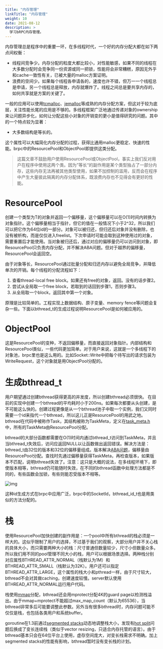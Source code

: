 ```yaml
---
title: "内存管理"
linkTitle: "内存管理"
weight: 10
date: 2021-08-12
description: >
  学习bRPC内存管理。
---
```

内存管理总是程序中的重要一环，在多线程时代，一个好的内存分配大都在如下两点间权衡：

- 线程间竞争少。内存分配的粒度大都比较小，对性能敏感，如果不同的线程在大多数分配时会竞争同一份资源或同一把锁，性能将会非常糟糕，原因无外乎和cache一致性有关，已被大量的malloc方案证明。
- 浪费的空间少。如果每个线程各申请各的，速度也许不错，但万一一个线程总是申请，另一个线程总是释放，内存就爆炸了。线程之间总是要共享内存的，如何共享就是方案的关键了。

一般的应用可以使用[tcmalloc](http://goog-perftools.sourceforge.net/doc/tcmalloc.html)、[jemalloc](https://github.com/jemalloc/jemalloc)等成熟的内存分配方案，但这对于较为底层，关注性能长尾的应用是不够的。多线程框架广泛地通过传递对象的ownership来让问题异步化，如何让分配这些小对象的开销变的更小是值得研究的问题。其中的一个特点较为显著：

- 大多数结构是等长的。

这个属性可以大幅简化内存分配的过程，获得比通用malloc更稳定、快速的性能。brpc中的ResourcePool<T>和ObjectPool<T>即提供这类分配。

> 这篇文章不鼓励用户使用ResourcePool<T>或ObjectPool<T>，事实上我们反对用户在程序中使用这两个类。因为”等长“的副作用是某个类型独占了一部分内存，这些内存无法再被其他类型使用，如果不加控制的滥用，反而会在程序中产生大量彼此隔离的内存分配体系，既浪费内存也不见得会有更好的性能。

# ResourcePool<T>

创建一个类型为T的对象并返回一个偏移量，这个偏移量可以在O(1)时间内转换为对象指针。这个偏移量相当于指针，但它的值在一般情况下小于2^32，所以我们可以把它作为64位id的一部分。对象可以被归还，但归还后对象并没有删除，也没有被析构，而是仅仅进入freelist。下次申请时可能会取到这种使用过的对象，需要重置后才能使用。当对象被归还后，通过对应的偏移量仍可以访问到对象，即ResourcePool只负责内存分配，并不解决ABA问题。但对于越界的偏移量，ResourcePool会返回空。

由于对象等长，ResourcePool通过批量分配和归还内存以避免全局竞争，并降低单次的开销。每个线程的分配流程如下：

1. 查看thread-local free block。如果还有free的对象，返回。没有的话步骤2。
2. 尝试从全局取一个free block，若取到的话回到步骤1，否则步骤3。
3. 从全局取一个block，返回其中第一个对象。

原理是比较简单的。工程实现上数据结构、原子变量、memory fence等问题会复杂一些。下面以bthread_t的生成过程说明ResourcePool是如何被应用的。

# ObjectPool<T>

这是ResourcePool<T>的变种，不返回偏移量，而直接返回对象指针。内部结构和ResourcePool类似，一些代码更加简单。对于用户来说，这就是一个多线程下的对象池，brpc里也是这么用的。比如Socket::Write中把每个待写出的请求包装为WriteRequest，这个对象就是用ObjectPool<WriteRequest>分配的。

# 生成bthread_t

用户期望通过创建bthread获得更高的并发度，所以创建bthread必须很快。 在目前的实现中创建一个bthread的平均耗时小于200ns。如果每次都要从头创建，是不可能这么快的。创建过程更像是从一个bthread池子中取一个实例，我们又同时需要一个id来指代一个bthread，所以这儿正是ResourcePool的用武之地。bthread在代码中被称作Task，其结构被称为TaskMeta，定义在[task_meta.h](https://github.com/brpc/brpc/blob/master/src/bthread/task_meta.h)中，所有的TaskMeta由ResourcePool<TaskMeta>分配。

bthread的大部分函数都需要在O(1)时间内通过bthread_t访问到TaskMeta，并且当bthread_t失效后，访问应返回NULL以让函数做出返回错误。解决方法是：bthread_t由32位的版本和32位的偏移量组成。版本解决[ABA问题](http://en.wikipedia.org/wiki/ABA_problem)，偏移量由ResourcePool<TaskMeta>分配。查找时先通过偏移量获得TaskMeta，再检查版本，如果版本不匹配，说明bthread失效了。注意：这只是大概的说法，在多线程环境下，即使版本相等，bthread仍可能随时失效，在不同的bthread函数中处理方法都是不同的，有些函数会加锁，有些则能忍受版本不相等。

![img](../images/resource_pool.png)

这种id生成方式在brpc中应用广泛，brpc中的SocketId，bthread_id_t也是用类似的方法分配的。

# 栈

使用ResourcePool加快创建的副作用是：一个pool中所有bthread的栈必须是一样大的。这似乎限制了用户的选择，不过基于我们的观察，大部分用户并不关心栈的具体大小，而只需要两种大小的栈：尺寸普通但数量较少，尺寸小但数量众多。所以我们用不同的pool管理不同大小的栈，用户可以根据场景选择。两种栈分别对应属性BTHREAD_ATTR_NORMAL（栈默认为1M）和BTHREAD_ATTR_SMALL（栈默认为32K）。用户还可以指定BTHREAD_ATTR_LARGE，这个属性的栈大小和pthread一样，由于尺寸较大，bthread不会对其做caching，创建速度较慢。server默认使用BTHREAD_ATTR_NORMAL运行用户代码。

栈使用[mmap](http://linux.die.net/man/2/mmap)分配，bthread还会用mprotect分配4K的guard page以检测栈溢出。由于mmap+mprotect不能超过max_map_count（默认为65536），当bthread非常多后可能要调整此参数。另外当有很多bthread时，内存问题可能不仅仅是栈，也包括各类用户和系统buffer。

goroutine在1.3前通过[segmented stacks](https://gcc.gnu.org/wiki/SplitStacks)动态地调整栈大小，发现有[hot split](https://docs.google.com/document/d/1wAaf1rYoM4S4gtnPh0zOlGzWtrZFQ5suE8qr2sD8uWQ/pub)问题后换成了变长连续栈（类似于vector resizing，只适合内存托管的语言）。由于bthread基本只会在64位平台上使用，虚存空间庞大，对变长栈需求不明确。加上segmented stacks的性能有影响，bthread暂时没有变长栈的计划。